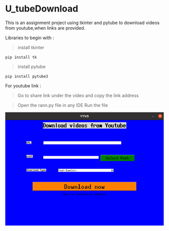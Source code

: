 # U_tubeDownload
This is an assignment project using tkinter and pytube to download videos from youtube,when links are provided.

Libraries to begin with : 

> install tkinter
```
pip install tk
```
> install pytube
```
pip install pytube3
```

For youtube link :
> Go to share link under the video and copy the link address

>Open the rann.py file in any IDE
>Run the file

![Program pic](https://github.com/SamarthAnand/U_tubeDownload/blob/main/Program%20running.png)
